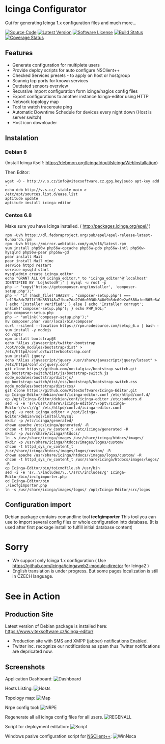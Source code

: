 Icinga Configurator
===================

Gui for generating Icinga 1.x configuration files and much more...

[![Source Code](http://img.shields.io/badge/source-Vitexus/icinga_configurator-blue.svg?style=flat-square)](https://github.com/Vitexus/icinga_configurator)
[![Latest Version](https://img.shields.io/github/release/Vitexus/icinga_configurator.svg?style=flat-square)](https://github.com/Vitexus/icinga_configurator/releases)
[![Software License](https://img.shields.io/badge/license-GPL-brightgreen.svg?style=flat-square)](https://github.com/Vitexus/icinga_configurator/blob/master/LICENSE)
[![Build Status](https://img.shields.io/travis/Vitexus/icinga_configurator/master.svg?style=flat-square)](https://travis-ci.org/Vitexus/icinga_configurator)
[![Coverage Status](https://img.shields.io/coveralls/Vitexus/icinga_configurator/master.svg?style=flat-square)](https://coveralls.io/r/Vitexus/icinga_configurator?branch=master)

Features
--------

 * Generate configuration for multiplete users
 * Provide deploy scripts for auto configure NSClient++ 
 * Checked Services presets - to apply on host or hostgroup
 * Scannig tcp ports for known services
 * Outdated sensors overview
 * Recursive import configuration form icinga/nagios config files
 * Export configurations to another instance Icinga-editor using HTTP
 * Network topology map
 * Tool to watch traceroute ping 
 * Automatic Downtime Schedule for devices every night down (Host is server switch)
 * Host icon downloader

Instalation
-----------

### Debian 8 

(Install Icinga itself: https://debmon.org/IcingaIdoutilsIcingaWebInstallation)

Then Editor:

    wget -O - http://v.s.cz/info@vitexsoftware.cz.gpg.key|sudo apt-key add -
    echo deb http://v.s.cz/ stable main > /etc/apt/sources.list.d/ease.list
    aptitude update
    aptitude install icinga-editor

### Centos 6.8    

Make sure you have Icinga installed. ( http://packages.icinga.org/epel/ )

```
rpm -Uvh https://dl.fedoraproject.org/pub/epel/epel-release-latest-6.noarch.rpm
rpm -Uvh https://mirror.webtatic.com/yum/el6/latest.rpm
yum install php56w php56w-opcache php56w-pdo php56w-intl php56w-mysqlnd php56w-pear php56w-gd
pear install Mail
pear install Mail_mime
service httpd restart
service mysqld start
mysqladmin create icinga_editor
echo "GRANT ALL ON icinga_editor.* to 'icinga_editor'@'localhost' IDENTIFIED BY 'LojAstod9';" | mysql -u root -p
php -r "copy('https://getcomposer.org/installer', 'composer-setup.php');"
php -r "if (hash_file('SHA384', 'composer-setup.php') === 'e115a8dc7871f15d853148a7fbac7da27d6c0030b848d9b3dc09e2a0388afed865e6a3d6b3c0fad45c48e2b5fc1196ae') { echo 'Installer verified'; } else { echo 'Installer corrupt'; unlink('composer-setup.php'); } echo PHP_EOL;"
php composer-setup.php
php -r "unlink('composer-setup.php');"
mv composer.phar /usr/local/bin/composer
curl --silent --location https://rpm.nodesource.com/setup_6.x | bash -
yum install -y nodejs
cd /opt/
npm install bootstrap@3
echo "Alias /javascript/twitter-bootstrap /opt/node_modules/bootstrap/dist" > /etc/httpd/conf.d/twitterbootstrap.conf
yum install jquery
echo "Alias /javascript/jquery /usr/share/javascript/jquery/latest" > /etc/httpd/conf.d/jquery.conf
git clone https://github.com/nostalgiaz/bootstrap-switch.git
cp bootstrap-switch/dist/js/bootstrap-switch.js node_modules/bootstrap/dist/js/
cp bootstrap-switch/dist/css/bootstrap3/bootstrap-switch.css node_modules/bootstrap/dist/css/
git clone https://github.com/VitexSoftware/Icinga-Editor.git
cp Icinga-Editor/debian/conf/icinga-editor.conf /etc/httpd/conf.d/
cp /opt/Icinga-Editor/debian/conf/icinga-editor /etc/sudoers.d
sed -i -e 's/\/usr\/share\/icinga-editor/\/opt\/Icinga-Editor\/src\//g' /etc/httpd/conf.d/icinga-editor.conf
mysql -u root icinga_editor < /opt/Icinga-Editor/debian/sql/install/mysql
mkdir -p /etc/icinga/generated/
chown apache /etc/icinga/generated/ -R
chcon -t httpd_sys_rw_content_t /etc/icinga/generated -R
mkdir -p /usr/share/icinga/htdocs/
ln -s /usr/share/icinga/images /usr/share/icinga/htdocs/images/
mkdir -p /usr/share/icinga/htdocs/images/logos/custom/
chcon -t httpd_sys_rw_content_t /usr/share/icinga/htdocs/images/logos/custom/ -R
chown apache /usr/share/icinga/htdocs//images/logos/custom/ -R
chcon -t httpd_sys_rw_content_t /usr/share/icinga/htdocs/images/logos/ -R
cp Icinga-Editor/bin/toicmdfile.sh /usr/bin
sed -i -e 's/..\/includes/\..\/src\/includes/g' Icinga-Editor/bin/iecfgimporter.php
cd Icinga-Editor/bin
./iecfgimporter.php
ln -s /usr/share/icinga/images/logos/ /opt/Icinga-Editor/src/logos
```

Configuration import
-----------------------------

Debian package contains comandline tool  **iecfgimporter** 
This tool you can use to import several config files or whole configuration into database. 
(It is used after first package install to fulfill initial database content)

Sorry
=====

  * We support only Icinga 1.x configuration ( Use https://github.com/Icinga/icingaweb2-module-director for Icinga2 )
  * English translation is under progress. But some pages localization is still in CZECH language.

See in Action
=============


Production Site
---------------

Latest version of Debian package is installed here: https://www.vitexsoftware.cz/icinga-editor/

 * Production site with SMS and XMPP (jabber) notifications Enabled. 
 * Twitter inc. recognize our notifications as spam thus Twitter notifications are
depricated now.


Screenshots
-----------

Application Dashboard:
![Dashboard](https://raw.githubusercontent.com/VitexSoftware/Icinga-Editor/master/doc/dashboard.png)

Hosts Listing:
![Hosts](https://raw.githubusercontent.com/VitexSoftware/Icinga-Editor/master/doc/hosts.png)

Topology map:
![Map](https://raw.githubusercontent.com/VitexSoftware/Icinga-Editor/master/doc/map.png)

Nrpe config tool:
![NRPE](https://raw.githubusercontent.com/VitexSoftware/Icinga-Editor/master/doc/nrpe.png)

Regenerate all all icinga config files for all users.
![REGENALL](https://raw.githubusercontent.com/VitexSoftware/Icinga-Editor/master/doc/regenall.png)

Script for deployment editation:
![Script](https://raw.githubusercontent.com/VitexSoftware/Icinga-Editor/master/doc/script.png)

Windows pasive configuration script for [NSClient++](https://www.nsclient.org/):
![WinNsca](https://raw.githubusercontent.com/VitexSoftware/Icinga-Editor/master/doc/winnsca.png)

